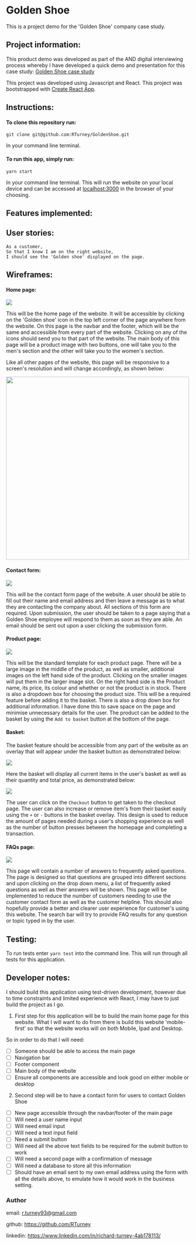 # Golden Shoe

This is a project demo for the 'Golden Shoe' company case study.

## Project information:

This product demo was developed as part of the AND digital interviewing process whereby I have developed a quick demo and presentation for this case study:
[Golden Shoe case study](https://docs.google.com/document/d/1NWRNUvYCiXt4BHVFJ9hkyaLlp7LSMraKB3AERKTQCwg/edit)

This project was developed using Javascript and React.
This project was bootstrapped with [Create React App](https://github.com/facebook/create-react-app).

## Instructions:

#### To clone this repository run:

```
git clone git@github.com:RTurney/GoldenShoe.git
```

In your command line terminal.

#### To run this app, simply run:

```
yarn start
```

In your command line terminal.
This will run the website on your local device and can be accessed at [localhost:3000](http://localhost:3000/) in the browser of your choosing.

## Features implemented:

## User stories:

```
As a customer,
So that I know I am on the right website,
I should see the 'Golden shoe' displayed on the page.
```

## Wireframes:

#### Home page:

<img src="./assets/Mainpage.png">

This will be the home page of the website. It will be accessible by clicking on the 'Golden shoe' icon in the top left corner of the page anywhere from the website.
On this page is the navbar and the footer, which will be the same and accessible from every part of the website. Clicking on any of the icons should send you to that part of the website.
The main body of this page will be a product image with two buttons, one will take you to the men's section and the other will take you to the women's section.

Like all other pages of the website, this page will be responsive to a screen's resolution and will change accordingly, as shown below:

<img src='./assets/Mobile_mainPage.png' height='500'>

#### Contact form:

<img src="./assets/Contact_form.png">

This will be the contact form page of the website.
A user should be able to fill out their name and email address and then leave a message as to what they are contacting the company about.
All sections of this form are required.
Upon submission, the user should be taken to a page saying that a Golden Shoe employee will respond to them as soon as they are able. An email should be sent out upon a user clicking the submission form.

#### Product page:

<img src="./assets/Product_page_V3.png">

This will be the standard template for each product page.
There will be a large image in the middle of the product, as well as smaller, additional images on the left hand side of the product.
Clicking on the smaller images will put them in the larger image slot.
On the right hand side is the Product name, its price, its colour and whether or not the product is in stock.
There is also a dropdown box for choosing the product size. This will be a required feature before adding it to the basket.
There is also a drop down box for additional information. I have done this to save space on the page and minimise unnecessary details for the user.
The product can be added to the basket by using the `Add to basket` button at the bottom of the page.

#### Basket:

The basket feature should be accessible from any part of the website as an overlay that will appear under the basket button as demonstrated below:

<img src="./assets/Empty_basket.png">

Here the basket will display all current items in the user's basket as well as their quantity and total price, as demonstrated below:

<img src="./assets/Basket_example.png">

The user can click on the `Checkout` button to get taken to the checkout page.
The user can also increase or remove item's from their basket easily using the `+` or `-` buttons in the basket overlay.
This design is used to reduce the amount of pages needed during a user's shopping experience as well as the number of button presses between the homepage and completing a transaction.

#### FAQs page:

<img src="./assets/FAQs_page.png">

This page will contain a number of answers to frequently asked questions.
The page is designed so that questions are grouped into different sections and upon clicking on the drop down menu, a list of frequently asked questions as well as their answers will be shown.
This page will be implemented to reduce the number of customers needing to use the customer contact form as well as the customer helpline. This should also hopefully provide a better and clearer user experience for customer's using this website.
The search bar will try to provide FAQ results for any question or topic typed in by the user.

## Testing:

To run tests enter `yarn test` into the command line.
This will run through all tests for this application.

## Developer notes:

I should build this application using test-driven development, however due to time constraints and limited experience with React, I may have to just build the project as I go.

1. First step for this application will be to build the main home page for this website.
   What I will want to do from there is build this website 'mobile-first' so that the website works will on both Mobile, Ipad and Desktop.

So in order to do that I will need:

- [ ] Someone should be able to access the main page
- [ ] Navigation bar
- [ ] Footer component
- [ ] Main body of the website
- [ ] Ensure all components are accessible and look good on either mobile or desktop

2. Second step will be to have a contact form for users to contact Golden Shoe

- [ ] New page accessible through the navbar/footer of the main page
- [ ] Will need a user name input
- [ ] Will need email input
- [ ] Will need a text input field
- [ ] Need a submit button
- [ ] Will need all the above text fields to be required for the submit button to work
- [ ] Will need a second page with a confirmation of message
- [ ] Will need a database to store all this information
- [ ] Should have an email sent to my own email address using the form with all the details above, to emulate how it would work in the business setting.

### Author

email: r.turney93@gmail.com

github: https://github.com/RTurney

linkedin: https://www.linkedin.com/in/richard-turney-4ab178113/
